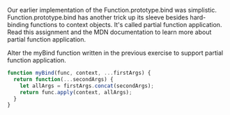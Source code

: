 Our earlier implementation of the Function.prototype.bind was simplistic. Function.prototype.bind has another trick up its sleeve besides hard-binding functions to context objects. It's called partial function application. Read this assignment and the MDN documentation to learn more about partial function application.

Alter the myBind function written in the previous exercise to support partial function application.


```JavaScript
function myBind(func, context, ...firstArgs) {
  return function(...secondArgs) {
    let allArgs = firstArgs.concat(secondArgs);
    return func.apply(context, allArgs);
  }
}
```
